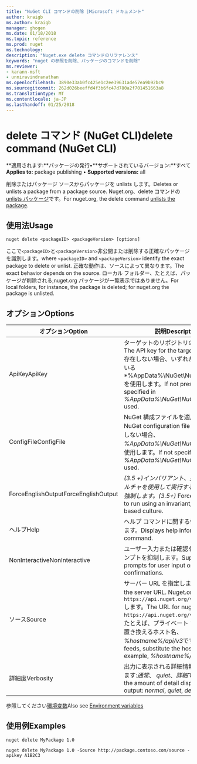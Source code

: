 ```yaml
---
title: "NuGet CLI コマンドの削除 |Microsoft ドキュメント"
author: kraigb
ms.author: kraigb
manager: ghogen
ms.date: 01/18/2018
ms.topic: reference
ms.prod: nuget
ms.technology: 
description: "Nuget.exe delete コマンドのリファレンス"
keywords: "nuget の参照を削除、パッケージのコマンドを削除"
ms.reviewer:
- karann-msft
- unniravindranathan
ms.openlocfilehash: 3890e33ab0fc425e1c2ee39631ade57ea9b92bc9
ms.sourcegitcommit: 262d026beeffd4f3b6fc47d780a2f701451663a8
ms.translationtype: MT
ms.contentlocale: ja-JP
ms.lasthandoff: 01/25/2018
---
```

# <a name="delete-command-nuget-cli"></a><span data-ttu-id="ff76a-104">delete コマンド (NuGet CLI)</span><span class="sxs-lookup"><span data-stu-id="ff76a-104">delete command (NuGet CLI)</span></span>

<span data-ttu-id="ff76a-105">**適用されます:**パッケージの発行&bullet;**サポートされているバージョン:**すべて</span><span class="sxs-lookup"><span data-stu-id="ff76a-105">**Applies to:** package publishing &bullet; **Supported versions:** all</span></span>

<span data-ttu-id="ff76a-106">削除またはパッケージ ソースからパッケージを unlists します。</span><span class="sxs-lookup"><span data-stu-id="ff76a-106">Deletes or unlists a package from a package source.</span></span> <span data-ttu-id="ff76a-107">Nuget.org、delete コマンドの[unlists パッケージ](../policies/Deleting-Packages.md)です。</span><span class="sxs-lookup"><span data-stu-id="ff76a-107">For nuget.org, the delete command [unlists the package](../policies/Deleting-Packages.md).</span></span>

## <a name="usage"></a><span data-ttu-id="ff76a-108">使用法</span><span class="sxs-lookup"><span data-stu-id="ff76a-108">Usage</span></span>

```cli
nuget delete <packageID> <packageVersion> [options]
```

<span data-ttu-id="ff76a-109">ここで`<packageID>`と`<packageVersion>`非公開または削除する正確なパッケージを識別します。</span><span class="sxs-lookup"><span data-stu-id="ff76a-109">where `<packageID>` and `<packageVersion>` identify the exact package to delete or unlist.</span></span> <span data-ttu-id="ff76a-110">正確な動作は、ソースによって異なります。</span><span class="sxs-lookup"><span data-stu-id="ff76a-110">The exact behavior depends on the source.</span></span> <span data-ttu-id="ff76a-111">ローカル フォルダー、たとえば、パッケージが削除される;nuget.org パッケージが一覧表示ではありません。</span><span class="sxs-lookup"><span data-stu-id="ff76a-111">For local folders, for instance, the package is deleted; for nuget.org the package is unlisted.</span></span>

## <a name="options"></a><span data-ttu-id="ff76a-112">オプション</span><span class="sxs-lookup"><span data-stu-id="ff76a-112">Options</span></span>

| <span data-ttu-id="ff76a-113">オプション</span><span class="sxs-lookup"><span data-stu-id="ff76a-113">Option</span></span> | <span data-ttu-id="ff76a-114">説明</span><span class="sxs-lookup"><span data-stu-id="ff76a-114">Description</span></span> |
| --- | --- |
| <span data-ttu-id="ff76a-115">ApiKey</span><span class="sxs-lookup"><span data-stu-id="ff76a-115">ApiKey</span></span> | <span data-ttu-id="ff76a-116">ターゲットのリポジトリの API キー。</span><span class="sxs-lookup"><span data-stu-id="ff76a-116">The API key for the target repository.</span></span> <span data-ttu-id="ff76a-117">存在しない場合、いずれかで指定されている*%AppData%\NuGet\NuGet.Config*を使用します。</span><span class="sxs-lookup"><span data-stu-id="ff76a-117">If not present, the one specified in *%AppData%\NuGet\NuGet.Config* is used.</span></span> |
| <span data-ttu-id="ff76a-118">ConfigFile</span><span class="sxs-lookup"><span data-stu-id="ff76a-118">ConfigFile</span></span> | <span data-ttu-id="ff76a-119">NuGet 構成ファイルを適用します。</span><span class="sxs-lookup"><span data-stu-id="ff76a-119">The NuGet configuration file to apply.</span></span> <span data-ttu-id="ff76a-120">指定しない場合、 *%AppData%\NuGet\NuGet.Config*を使用します。</span><span class="sxs-lookup"><span data-stu-id="ff76a-120">If not specified, *%AppData%\NuGet\NuGet.Config* is used.</span></span> |
| <span data-ttu-id="ff76a-121">ForceEnglishOutput</span><span class="sxs-lookup"><span data-stu-id="ff76a-121">ForceEnglishOutput</span></span> | <span data-ttu-id="ff76a-122">*(3.5 +)*インバリアント、英語ベースのカルチャを使用して実行する nuget.exe を強制します。</span><span class="sxs-lookup"><span data-stu-id="ff76a-122">*(3.5+)* Forces nuget.exe to run using an invariant, English-based culture.</span></span> |
| <span data-ttu-id="ff76a-123">ヘルプ</span><span class="sxs-lookup"><span data-stu-id="ff76a-123">Help</span></span> | <span data-ttu-id="ff76a-124">ヘルプ コマンドに関する情報を表示します。</span><span class="sxs-lookup"><span data-stu-id="ff76a-124">Displays help information for the command.</span></span> |
| <span data-ttu-id="ff76a-125">NonInteractive</span><span class="sxs-lookup"><span data-stu-id="ff76a-125">NonInteractive</span></span> | <span data-ttu-id="ff76a-126">ユーザー入力または確認を要求するプロンプトを抑制します。</span><span class="sxs-lookup"><span data-stu-id="ff76a-126">Suppresses prompts for user input or confirmations.</span></span> |
| <span data-ttu-id="ff76a-127">ソース</span><span class="sxs-lookup"><span data-stu-id="ff76a-127">Source</span></span> | <span data-ttu-id="ff76a-128">サーバー URL を指定します。</span><span class="sxs-lookup"><span data-stu-id="ff76a-128">Specifies the server URL.</span></span> <span data-ttu-id="ff76a-129">Nuget.org の URL は`https://api.nuget.org/v3/index.json`します。</span><span class="sxs-lookup"><span data-stu-id="ff76a-129">The URL for nuget.org is `https://api.nuget.org/v3/index.json`.</span></span> <span data-ttu-id="ff76a-130">たとえば、プライベート フィードは、置き換えるホスト名、 *%hostname%/api/v3*です。</span><span class="sxs-lookup"><span data-stu-id="ff76a-130">For private feeds, substitute the host name, for example, *%hostname%/api/v3*.</span></span> |
| <span data-ttu-id="ff76a-131">詳細度</span><span class="sxs-lookup"><span data-stu-id="ff76a-131">Verbosity</span></span> | <span data-ttu-id="ff76a-132">出力に表示される詳細情報の量を指定します:*通常*、 *quiet*、*詳細*です。</span><span class="sxs-lookup"><span data-stu-id="ff76a-132">Specifies the amount of detail displayed in the output: *normal*, *quiet*, *detailed*.</span></span> |

<span data-ttu-id="ff76a-133">参照してください[環境変数](cli-ref-environment-variables.md)</span><span class="sxs-lookup"><span data-stu-id="ff76a-133">Also see [Environment variables](cli-ref-environment-variables.md)</span></span>

## <a name="examples"></a><span data-ttu-id="ff76a-134">使用例</span><span class="sxs-lookup"><span data-stu-id="ff76a-134">Examples</span></span>

```cli
nuget delete MyPackage 1.0

nuget delete MyPackage 1.0 -Source http://package.contoso.com/source -apikey A1B2C3
```
